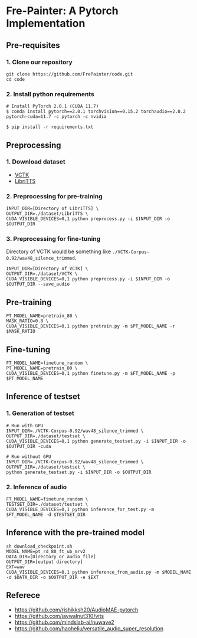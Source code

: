 # Fre-Painter: A Pytorch Implementation
## Pre-requisites
### 1. Clone our repository
```
git clone https://github.com/FrePainter/code.git
cd code
```
### 2. Install python requirements
```
# Install PyTorch 2.0.1 (CUDA 11.7)
$ conda install pytorch==2.0.1 torchvision==0.15.2 torchaudio==2.0.2 pytorch-cuda=11.7 -c pytorch -c nvidia

$ pip install -r requirements.txt
``` 
## Preprocessing
### 1. Download dataset
- [VCTK](https://datashare.ed.ac.uk/handle/10283/2651)  
- [LibriTTS](https://www.openslr.org/60/)
### 2. Preprocessing for pre-training
```
INPUT_DIR=[Directory of LibriTTS] \
OUTPUT_DIR=./dataset/LibriTTS \
CUDA_VISIBLE_DEVICES=0,1 python preprocess.py -i $INPUT_DIR -o $OUTPUT_DIR
```
### 3. Preprocessing for fine-tuning
Directory of VCTK would be something like `./VCTK-Corpus-0.92/wav48_silence_trimmed`.
```
INPUT_DIR=[Directory of VCTK] \
OUTPUT_DIR=./dataset/VCTK \
CUDA_VISIBLE_DEVICES=0,1 python preprocess.py -i $INPUT_DIR -o $OUTPUT_DIR --save_audio
```
## Pre-training
```
PT_MODEL_NAME=pretrain_80 \
MASK_RATIO=0.8 \
CUDA_VISIBLE_DEVICES=0,1 python pretrain.py -m $PT_MODEL_NAME -r $MASK_RATIO
```
## Fine-tuning
```
FT_MODEL_NAME=finetune_random \
PT_MODEL_NAME=pretrain_80 \
CUDA_VISIBLE_DEVICES=0,1 python finetune.py -m $FT_MODEL_NAME -p $PT_MODEL_NAME
```
## Inference of testset
### 1. Generation of testset
```
# Run with GPU
INPUT_DIR=./VCTK-Corpus-0.92/wav48_silence_trimmed \
OUTPUT_DIR=./dataset/testset \
CUDA_VISIBLE_DEVICES=0,1 python generate_testset.py -i $INPUT_DIR -o $OUTPUT_DIR -cuda

# Run without GPU
INPUT_DIR=./VCTK-Corpus-0.92/wav48_silence_trimmed \
OUTPUT_DIR=./dataset/testset \
python generate_testset.py -i $INPUT_DIR -o $OUTPUT_DIR
```
### 2. Inference of audio
```
FT_MODEL_NAME=finetune_random \
TESTSET_DIR=./dataset/testset \
CUDA_VISIBLE_DEVICES=0,1 python inference_for_test.py -m $FT_MODEL_NAME -d $TESTSET_DIR
```
## Inference with the pre-trained model

```
sh download_checkpoint.sh
MODEL_NAME=pt_rd_80_ft_ub_mrv2
DATA_DIR=[Directory or audio file]
OUTPUT_DIR=[output directory]
EXT=wav
CUDA_VISIBLE_DEVICES=0,1 python inference_from_audio.py -m $MODEL_NAME -d $DATA_DIR -o $OUTPUT_DIR -e $EXT
```
## Referece
- https://github.com/rishikksh20/AudioMAE-pytorch
- https://github.com/jaywalnut310/vits
- https://github.com/mindslab-ai/nuwave2
- https://github.com/haoheliu/versatile_audio_super_resolution
